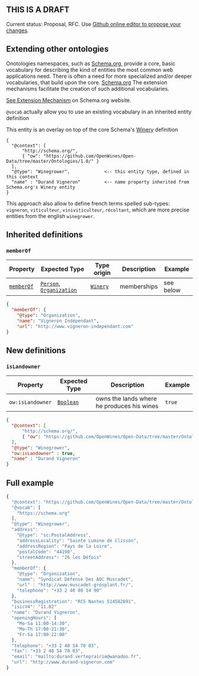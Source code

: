 
## THIS IS A DRAFT

Current status: Proposal, RFC. Use [Github online editor to propose your changes](https://help.github.com/articles/editing-files-in-another-user-s-repository/).

## Extending other ontologies

Onotologies namespaces, such as [Schema.org](http://schema.org), provide a core, basic vocabulary for describing the kind of entities the most common web applications need. There is often a need for more specialized and/or deeper vocabularies, that build upon the core. [Schema.org](http://schema.org) The extension mechanisms facilitate the creation of such additional vocabularies.

[See Extension Mechanism](https://schema.org/docs/extension.html) on Schema.org website.

`@vocab` actually allow you to use an existing vocabulary in an inherited entity definition  

This entity is an overlay on top of the core Schema's [Winery](https://schema.org/Winery) definition

```
{
  "@context": [ 
      "http://schema.org/",
      { "ow": "https://github.com/OpenWines/Open-Data/tree/master/Ontologies/1.0/" }
  ],
  "@type": "Winegrower",             <-- this entity type, defined in this context
  "name" : "Durand Vigneron"         <-- name property inherited from Schema.org's Winery entity
}
```

This approach also allow to define french terms spelled sub-types: `vigneron`, `viticulteur`, `viniviticulteur`, `récoltant`, which are more precise entities from the english `winegrower`.

## Inherited definitions

### `memberOf`

Property    | Expected Type               | Type origin                        | Description | Example
----------- | --------------------------- | ---------------------------------- | ----------- | -------
[`memberOf`](https://schema.org/memberOf) | [`Person`](https://schema.org/Person), [`Organization`](https://schema.org/Organization) | [`Winery`](https://schema.org/Winery)| memberships | see below

```json
{
  "memberOf": {
    "@type": "Organization",
    "name": "Vigneron Indépendant",
    "url": "http://www.vigneron-independant.com"
}
```

## New definitions

### `isLandowner`

Property    | Expected Type               | Description | Example
----------- | --------------------------- | ----------- | -------
`ow:isLandowner` | [`Boolean`](https://schema.org/Boolean) | owns the lands where he produces his wines | `true`

```json
{
  "@context": [ 
      "http://schema.org/",
      { "ow": "https://github.com/OpenWines/Open-Data/tree/master/Ontologies/1.0/" }
  ],
  "@type": "Winegrower",
  "ow:isLandowner" : true,
  "name" : "Durand Vigneron"
}
```

## Full example


```js
{
  "@context": "https://github.com/OpenWines/Open-Data/tree/master/Ontologies/1.0/",
  "@vocab": [
    "https://schema.org"
  ],
  "@type": "Winegrower",
  "address":
    "@type": "sc:PostalAddress",
    "addressLocality": "Sainte Lumine de Clisson",
    "addressRegion": "Pays de la Loire",
    "postalCode": "44190",
    "streetAddress": "26 les Défois"
  },
  "memberOf": {
    "@type": "Organization",
    "name": "Syndicat Défense Des AOC Muscadet",
    "url" : "http://www.muscadet-grosplant.fr/",
    "telephone": "+33 2 40 80 14 90"
  },
  "businessRegistration": "RCS Nantes 514582691",
  "isicV4": "11.02"
  "name": "Durand Vigneron",
  "openingHours": [
    "Mo-Sa 11:00-14:30",
    "Mo-Th 17:00-21:30",
    "Fr-Sa 17:00-22:00"
  ],
  "telephone": "+33 2 40 54 70 03",
  "fax": "+33 2 40 54 70 03",
  "email": "mailto:durand.verteprairie@wanadoo.fr",
  "url": "http://www.durand-vigneron.com"
}
```
